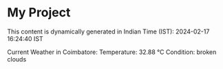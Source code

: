 # My Project

This content is dynamically generated in Indian Time (IST): 2024-02-17 16:24:40 IST


Current Weather in Coimbatore:
Temperature: 32.88 °C
Condition: broken clouds
